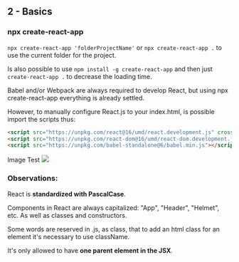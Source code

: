 ## 2 - Basics

### npx create-react-app

```npx create-react-app 'folderProjectName'``` or ```npx create-react-app .``` to use the current folder for the project.

Is also possible to use ```npm install -g create-react-app``` and then just ```create-react-app .``` to decrease the loading time.

Babel and/or Webpack are always required to develop React, but using npx create-react-app everything is already settled.

However, to manually configure React.js to your index.html, is possible import the scripts thus:

```html
<script src="https://unpkg.com/react@16/umd/react.development.js" crossorigin></script>
<script src="https://unpkg.com/react-dom@16/umd/react-dom.development.js" crossorigin></script>
<script src="https://unpkg.com/babel-standalone@6/babel.min.js"></script>
```
Image Test ![](https://i.imgur.com/j4zBXdN.png)

### Observations:

React is **standardized with PascalCase**.

Components in React are always capitalized: "App", "Header", "Helmet", etc. As well as classes and constructors.

Some words are reserved in .js, as class, that to add an html class for an element it's necessary to use className.

It's only allowed to have **one parent element in the JSX**.
